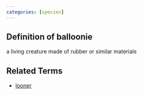 ```yaml
---
categories: [species]
---
```


## Definition of balloonie

a living creature made of rubber or similar materials

## Related Terms

- [looner](./looner)

